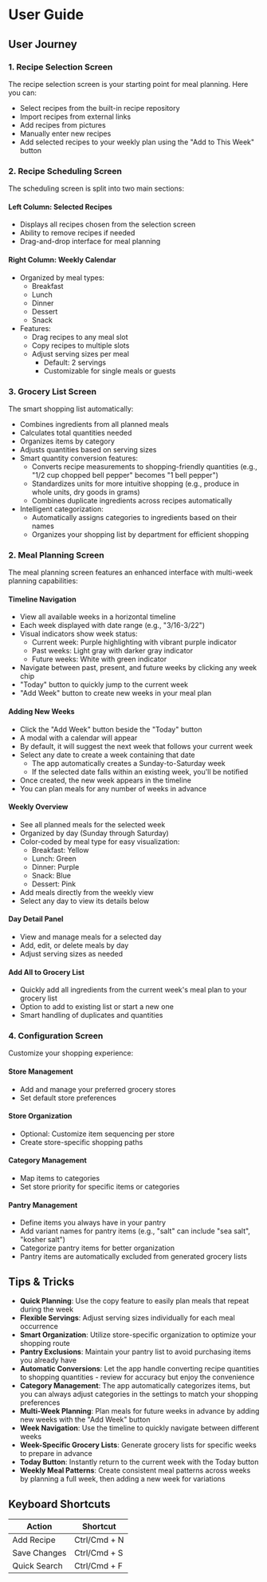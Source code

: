 # User Guide

## User Journey

### 1. Recipe Selection Screen

The recipe selection screen is your starting point for meal planning. Here you can:

- Select recipes from the built-in recipe repository
- Import recipes from external links
- Add recipes from pictures
- Manually enter new recipes
- Add selected recipes to your weekly plan using the "Add to This Week" button

### 2. Recipe Scheduling Screen

The scheduling screen is split into two main sections:

#### Left Column: Selected Recipes
- Displays all recipes chosen from the selection screen
- Ability to remove recipes if needed
- Drag-and-drop interface for meal planning

#### Right Column: Weekly Calendar
- Organized by meal types:
  - Breakfast
  - Lunch
  - Dinner
  - Dessert
  - Snack
- Features:
  - Drag recipes to any meal slot
  - Copy recipes to multiple slots
  - Adjust serving sizes per meal
    - Default: 2 servings
    - Customizable for single meals or guests

### 3. Grocery List Screen

The smart shopping list automatically:
- Combines ingredients from all planned meals
- Calculates total quantities needed
- Organizes items by category
- Adjusts quantities based on serving sizes
- Smart quantity conversion features:
  - Converts recipe measurements to shopping-friendly quantities (e.g., "1/2 cup chopped bell pepper" becomes "1 bell pepper")
  - Standardizes units for more intuitive shopping (e.g., produce in whole units, dry goods in grams)
  - Combines duplicate ingredients across recipes automatically
- Intelligent categorization:
  - Automatically assigns categories to ingredients based on their names
  - Organizes your shopping list by department for efficient shopping

### 2. Meal Planning Screen

The meal planning screen features an enhanced interface with multi-week planning capabilities:

#### Timeline Navigation
- View all available weeks in a horizontal timeline
- Each week displayed with date range (e.g., "3/16-3/22") 
- Visual indicators show week status:
  - Current week: Purple highlighting with vibrant purple indicator
  - Past weeks: Light gray with darker gray indicator
  - Future weeks: White with green indicator
- Navigate between past, present, and future weeks by clicking any week chip
- "Today" button to quickly jump to the current week
- "Add Week" button to create new weeks in your meal plan

#### Adding New Weeks
- Click the "Add Week" button beside the "Today" button
- A modal with a calendar will appear
- By default, it will suggest the next week that follows your current week
- Select any date to create a week containing that date
  - The app automatically creates a Sunday-to-Saturday week
  - If the selected date falls within an existing week, you'll be notified
- Once created, the new week appears in the timeline
- You can plan meals for any number of weeks in advance

#### Weekly Overview
- See all planned meals for the selected week
- Organized by day (Sunday through Saturday)
- Color-coded by meal type for easy visualization:
  - Breakfast: Yellow
  - Lunch: Green
  - Dinner: Purple
  - Snack: Blue
  - Dessert: Pink
- Add meals directly from the weekly view
- Select any day to view its details below

#### Day Detail Panel
- View and manage meals for a selected day
- Add, edit, or delete meals by day
- Adjust serving sizes as needed

#### Add All to Grocery List
- Quickly add all ingredients from the current week's meal plan to your grocery list
- Option to add to existing list or start a new one
- Smart handling of duplicates and quantities

### 4. Configuration Screen

Customize your shopping experience:

#### Store Management
- Add and manage your preferred grocery stores
- Set default store preferences

#### Store Organization
- Optional: Customize item sequencing per store
- Create store-specific shopping paths

#### Category Management
- Map items to categories
- Set store priority for specific items or categories

#### Pantry Management
- Define items you always have in your pantry
- Add variant names for pantry items (e.g., "salt" can include "sea salt", "kosher salt")
- Categorize pantry items for better organization
- Pantry items are automatically excluded from generated grocery lists

## Tips & Tricks

- **Quick Planning**: Use the copy feature to easily plan meals that repeat during the week
- **Flexible Servings**: Adjust serving sizes individually for each meal occurrence
- **Smart Organization**: Utilize store-specific organization to optimize your shopping route
- **Pantry Exclusions**: Maintain your pantry list to avoid purchasing items you already have
- **Automatic Conversions**: Let the app handle converting recipe quantities to shopping quantities - review for accuracy but enjoy the convenience
- **Category Management**: The app automatically categorizes items, but you can always adjust categories in the settings to match your shopping preferences
- **Multi-Week Planning**: Plan meals for future weeks in advance by adding new weeks with the "Add Week" button
- **Week Navigation**: Use the timeline to quickly navigate between different weeks
- **Week-Specific Grocery Lists**: Generate grocery lists for specific weeks to prepare in advance
- **Today Button**: Instantly return to the current week with the Today button
- **Weekly Meal Patterns**: Create consistent meal patterns across weeks by planning a full week, then adding a new week for variations

## Keyboard Shortcuts

| Action | Shortcut |
|--------|----------|
| Add Recipe | Ctrl/Cmd + N |
| Save Changes | Ctrl/Cmd + S |
| Quick Search | Ctrl/Cmd + F | 